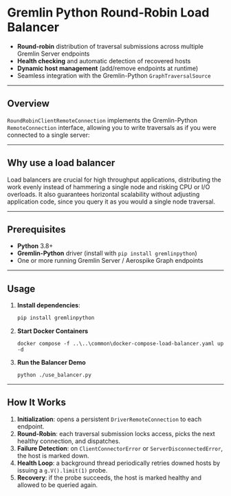 # Gremlin Python Round-Robin Load Balancer
* **Round-robin** distribution of traversal submissions across multiple Gremlin Server endpoints
* **Health checking** and automatic detection of recovered hosts
* **Dynamic host management** (add/remove endpoints at runtime)
* Seamless integration with the Gremlin-Python `GraphTraversalSource`

---

## Overview

`RoundRobinClientRemoteConnection` implements the Gremlin-Python `RemoteConnection` interface, 
allowing you to write traversals as if you were connected to a single server:

---
## Why use a load balancer
Load balancers are crucial for high throughput applications, distributing the work evenly instead of hammering a single
node and risking CPU or I/O overloads. It also guarantees horizontal scalability without adjusting application code,
since you query it as you would a single node traversal.

---
## Prerequisites

* **Python** 3.8+
* **Gremlin-Python** driver (install with `pip install gremlinpython`)
* One or more running Gremlin Server / Aerospike Graph endpoints

---

## Usage

1. **Install dependencies**:

   ```bash
   pip install gremlinpython
   ```
2. **Start Docker Containers**
   ```shell
   docker compose -f ..\..\common\docker-compose-load-balancer.yaml up -d
   ```

3. **Run the Balancer Demo**

   ```shell
   python ./use_balancer.py
   ```
---

## How It Works

1. **Initialization**: opens a persistent `DriverRemoteConnection` to each endpoint.
2. **Round-Robin**: each traversal submission locks access, picks the next healthy connection, and dispatches.
3. **Failure Detection**: on `ClientConnectorError` or `ServerDisconnectedError`, the host is marked down.
4. **Health Loop**: a background thread periodically retries downed hosts by issuing a `g.V().limit(1)` probe.
5. **Recovery**: if the probe succeeds, the host is marked healthy and allowed to be queried again.
